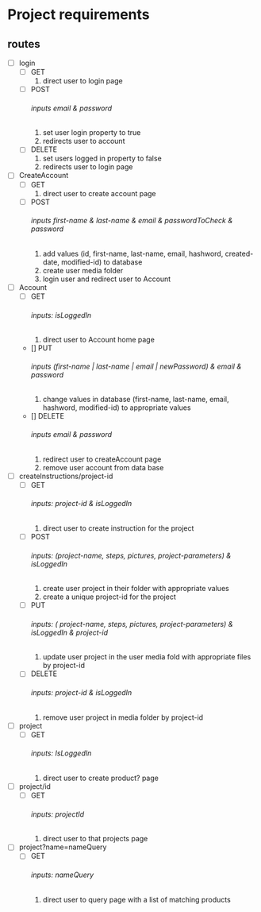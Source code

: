 # Project requirements
## routes
- [ ] login
  - [ ] GET
    1. direct user to login page
  - [ ] POST
    ###### inputs email & password
    1. set user login property to true
    2. redirects user to account
  - [ ] DELETE
    1. set users logged in property to false
    2. redirects user to login page
- [ ] CreateAccount
  - [ ] GET
    1. direct user to create account page
  - [ ] POST
    ###### inputs first-name & last-name & email & passwordToCheck & password
    1. add values (id, first-name, last-name, email, hashword, created-date, modified-id) to database
    2. create user media folder
    3. login user and redirect user to Account
- [ ] Account
  - [ ] GET
    ###### inputs: isLoggedIn
    1. direct user to Account home page
  - [] PUT
    ###### inputs (first-name | last-name | email | newPassword) & email & password
    1. change values in database (first-name, last-name, email, hashword, modified-id) to appropriate values
  - [] DELETE
    ###### inputs email & password
    1. redirect user to createAccount page
    2. remove user account from data base
- [ ] createInstructions/project-id
  - [ ] GET
    ###### inputs: project-id & isLoggedIn
    1. direct user to create instruction for the project
  - [ ] POST
    ###### inputs: (project-name, steps, pictures, project-parameters) & isLoggedIn
    1. create user project in their folder with appropriate values
    2. create a unique project-id for the project
  - [ ] PUT
    ###### inputs: ( project-name, steps, pictures, project-parameters) & isLoggedIn & project-id
    1. update user project in the user media fold with appropriate files by project-id
  - [ ] DELETE
    ###### inputs: project-id & isLoggedIn
    1. remove user project in media folder by project-id
- [ ] project
  - [ ] GET
    ###### inputs: IsLoggedIn
    1. direct user to create product? page
- [ ] project/id
  - [ ] GET
    ###### inputs: projectId
    1. direct user to that projects page
- [ ] project?name=nameQuery
  - [ ] GET
    ###### inputs: nameQuery
    1. direct user to query page with a list of matching products
